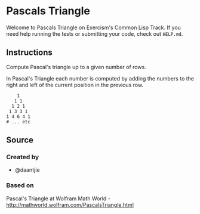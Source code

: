 # Pascals Triangle

Welcome to Pascals Triangle on Exercism's Common Lisp Track.
If you need help running the tests or submitting your code, check out `HELP.md`.

## Instructions

Compute Pascal's triangle up to a given number of rows.

In Pascal's Triangle each number is computed by adding the numbers to
the right and left of the current position in the previous row.

```text
    1
   1 1
  1 2 1
 1 3 3 1
1 4 6 4 1
# ... etc
```

## Source

### Created by

- @daantjie

### Based on

Pascal's Triangle at Wolfram Math World - http://mathworld.wolfram.com/PascalsTriangle.html